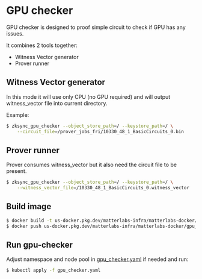 # GPU checker

GPU checker is designed to proof simple circuit to check if GPU has any issues.

It combines 2 tools together:

- Witness Vector generator
- Prover runner

## Witness Vector generator

In this mode it will use only CPU (no GPU required) and will output witness_vector file into current directory.

Example:

```bash
$ zksync_gpu_checker --object_store_path=/ --keystore_path=/ \
    --circuit_file=/prover_jobs_fri/10330_48_1_BasicCircuits_0.bin
```

## Prover runner

Prover consumes witness_vector but it also need the circuit file to be present.

```bash
$ zksync_gpu_checker --object_store_path=/ --keystore_path=/ \
    --witness_vector_file=/10330_48_1_BasicCircuits_0.witness_vector
```

## Build image

```bash
$ docker build -t us-docker.pkg.dev/matterlabs-infra/matterlabs-docker/gpu_checker:v0.2.0 -f docker/gpu-checker/Dockerfile --progress=plain . 2>&1 | tee build.log
$ docker push us-docker.pkg.dev/matterlabs-infra/matterlabs-docker/gpu_checker:v0.2.0
```

## Run gpu-checker

Adjust namespace and node pool in [gpu_checker.yaml](gpu_checker.yaml) if needed and run:

```bash
$ kubectl apply -f gpu_checker.yaml
```

